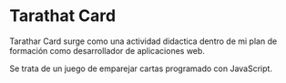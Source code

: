 # Tarathat Card

Tarathar Card surge como una actividad didactica dentro de mi plan de formación como desarrollador de aplicaciones web.

Se trata de un juego de emparejar cartas programado con JavaScript. 
